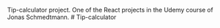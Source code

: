 Tip-calculator project. One of the React projects in the Udemy course of Jonas Schmedtmann. # Tip-calculator